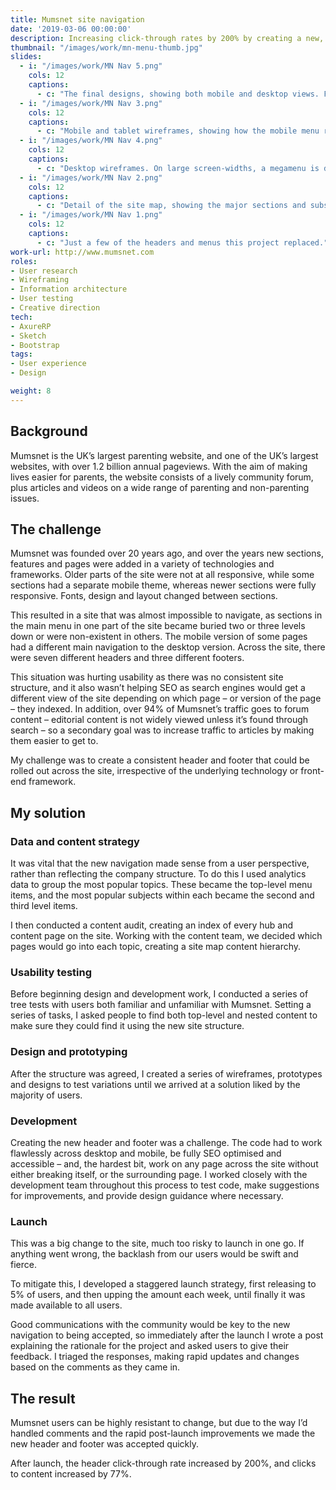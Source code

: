 ```yaml
---
title: Mumsnet site navigation
date: '2019-03-06 00:00:00'
description: Increasing click-through rates by 200% by creating a new, consistent, sitewide navigation structure.
thumbnail: "/images/work/mn-menu-thumb.jpg"
slides:
  - i: "/images/work/MN Nav 5.png"
    cols: 12
    captions:
      - c: "The final designs, showing both mobile and desktop views. For SEO and accessibility purposes both views are built from the same HTML code, changing the CSS and JS at different breakpoints for full responsivity."
  - i: "/images/work/MN Nav 3.png"
    cols: 12
    captions:
      - c: "Mobile and tablet wireframes, showing how the mobile menu responds to different screen widths."
  - i: "/images/work/MN Nav 4.png"
    cols: 12
    captions:
      - c: "Desktop wireframes. On large screen-widths, a megamenu is displayed, providing easy access to second and third level content."
  - i: "/images/work/MN Nav 2.png"
    cols: 12
    captions:
      - c: "Detail of the site map, showing the major sections and subsections."
  - i: "/images/work/MN Nav 1.png"
    cols: 12
    captions:
      - c: "Just a few of the headers and menus this project replaced."
work-url: http://www.mumsnet.com
roles:
- User research
- Wireframing
- Information architecture
- User testing
- Creative direction
tech:
- AxureRP
- Sketch
- Bootstrap
tags:
- User experience 
- Design

weight: 8
---
```


## Background
Mumsnet is the UK’s largest parenting website, and one of the UK’s largest websites, with over 1.2 billion annual pageviews. With the aim of making lives easier for parents, the website consists of a lively community forum, plus articles and videos on a wide range of parenting and non-parenting issues.

## The challenge
Mumsnet was founded over 20 years ago, and over the years new sections, features and pages were added in a variety of technologies and frameworks. Older parts of the site were not at all responsive, while some sections had a separate mobile theme, whereas newer sections were fully responsive. Fonts, design and layout changed between sections.

This resulted in a site that was almost impossible to navigate, as sections in the main menu in one part of the site became buried two or three levels down or were non-existent in others. The mobile version of some pages had a different main navigation to the desktop version. Across the site, there were seven different headers and three different footers.

This situation was hurting usability as there was no consistent site structure, and it also wasn’t helping SEO as search engines would get a different view of the site depending on which page – or version of the page – they indexed. In addition, over 94% of Mumsnet’s traffic goes to forum content – editorial content is not widely viewed unless it’s found through search – so a secondary goal was to increase traffic to articles by making them easier to get to.

My challenge was to create a consistent header and footer that could be rolled out across the site, irrespective of the underlying technology or front-end framework.

## My solution
### Data and content strategy
It was vital that the new navigation made sense from a user perspective, rather than reflecting the company structure. To do this I used analytics data to group the most popular topics. These became the top-level menu items, and the most popular subjects within each became the second and third level items.

I then conducted a content audit, creating an index of every hub and content page on the site. Working with the content team, we decided which pages would go into each topic, creating a site map content hierarchy.

### Usability testing
Before beginning design and development work, I conducted a series of tree tests with users both familiar and unfamiliar with Mumsnet. Setting a series of tasks, I asked people to find both top-level and nested content to make sure they could find it using the new site structure.

### Design and prototyping
After the structure was agreed, I created a series of wireframes, prototypes and designs to test variations until we arrived at a solution liked by the majority of users.

### Development
Creating the new header and footer was a challenge. The code had to work flawlessly across desktop and mobile, be fully SEO optimised and accessible – and, the hardest bit, work on any page across the site without either breaking itself, or the surrounding page. I worked closely with the development team throughout this process to test code, make suggestions for improvements, and provide design guidance where necessary.

### Launch
This was a big change to the site, much too risky to launch in one go. If anything went wrong, the backlash from our users would be swift and fierce.

To mitigate this, I developed a staggered launch strategy, first releasing to 5% of users, and then upping the amount each week, until finally it was made available to all users.

Good communications with the community would be key to the new navigation to being accepted, so immediately after the launch I wrote a post explaining the rationale for the project and asked users to give their feedback. I triaged the responses, making rapid updates and changes based on the comments as they came in.

## The result
Mumsnet users can be highly resistant to change, but due to the way I’d handled comments and the rapid post-launch improvements we made the new header and footer was accepted quickly.

After launch, the header click-through rate increased by 200%, and clicks to content increased by 77%.

